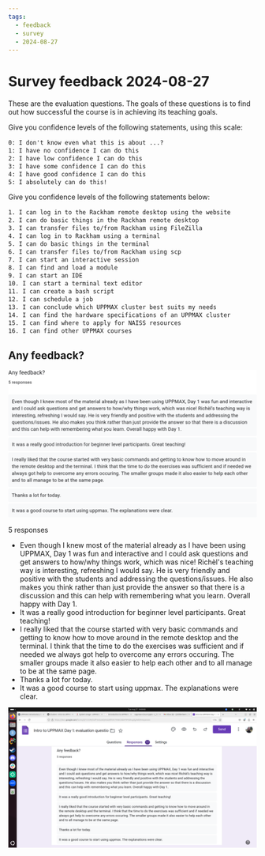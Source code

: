 ```yaml
---
tags:
  - feedback
  - survey
  - 2024-08-27
---
```


# Survey feedback 2024-08-27

These are the evaluation questions.
The goals of these questions is to find out
how successful the course is in achieving its teaching goals.

Give you confidence levels of the following statements, using this scale:

    0: I don't know even what this is about ...?
    1: I have no confidence I can do this
    2: I have low confidence I can do this
    3: I have some confidence I can do this
    4: I have good confidence I can do this
    5: I absolutely can do this!

Give you confidence levels of the following statements below:

    1. I can log in to the Rackham remote desktop using the website
    2. I can do basic things in the Rackham remote desktop
    3. I can transfer files to/from Rackham using FileZilla
    4. I can log in to Rackham using a terminal
    5. I can do basic things in the terminal
    6. I can transfer files to/from Rackham using scp
    7. I can start an interactive session
    8. I can find and load a module
    9. I can start an IDE
    10. I can start a terminal text editor
    11. I can create a bash script
    12. I can schedule a job
    13. I can conclude which UPPMAX cluster best suits my needs
    14. I can find the hardware specifications of an UPPMAX cluster
    15. I can find where to apply for NAISS resources
    16. I can find other UPPMAX courses


## Any feedback?

![2024-08-27 survey feedback](survey_feedback.png)

5 responses

- Even though I knew most of the material already as I have been using UPPMAX,
  Day 1 was fun and interactive and I could ask questions and get answers to
  how/why things work, which was nice! Richèl's teaching way is interesting,
  refreshing I would say. He is very friendly and positive with the students
  and addressing the questions/issues. He also makes you think rather than
  just provide the answer so that there is a discussion and this can help with
  remembering what you learn. Overall happy with Day 1.
- It was a really good introduction for beginner level participants.
  Great teaching!
- I really liked that the course started with very basic commands and getting
  to know how to move around in the remote desktop and the terminal. I think
  that the time to do the exercises was sufficient and if needed we always got
  help to overcome any errors occuring. The smaller groups made it also easier
  to help each other and to all manage to be at the same page.
- Thanks a lot for today.
- It was a good course to start using uppmax. The explanations were clear.

![Screenshot of 2024-08-27 survey feedback](screenshot_survey_feedback.png)
